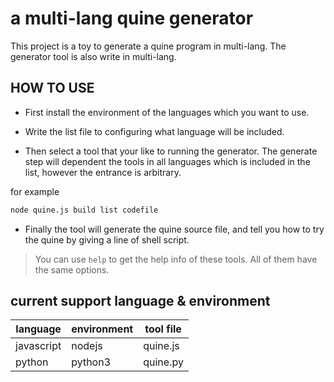 # a multi-lang quine generator

This project is a toy to generate a quine program in multi-lang.
The generator tool is also write in multi-lang.

## HOW TO USE

- First install the environment of the languages which you want to use.

- Write the list file to configuring what language will be included.

- Then select a tool that your like to running the generator. The generate step will dependent the tools in all languages which is included in the list, however the entrance is arbitrary.

for example
```sh
node quine.js build list codefile
```

- Finally the tool will generate the quine source file, and tell you how to try the quine by giving a line of shell script.

> You can use `help` to get the help info of these tools. All of them have the same options.

## current support language & environment

| language      | environment   | tool file     |
|---------------|---------------|---------------|
| javascript    | nodejs        | quine.js      |
| python        | python3       | quine.py      |


